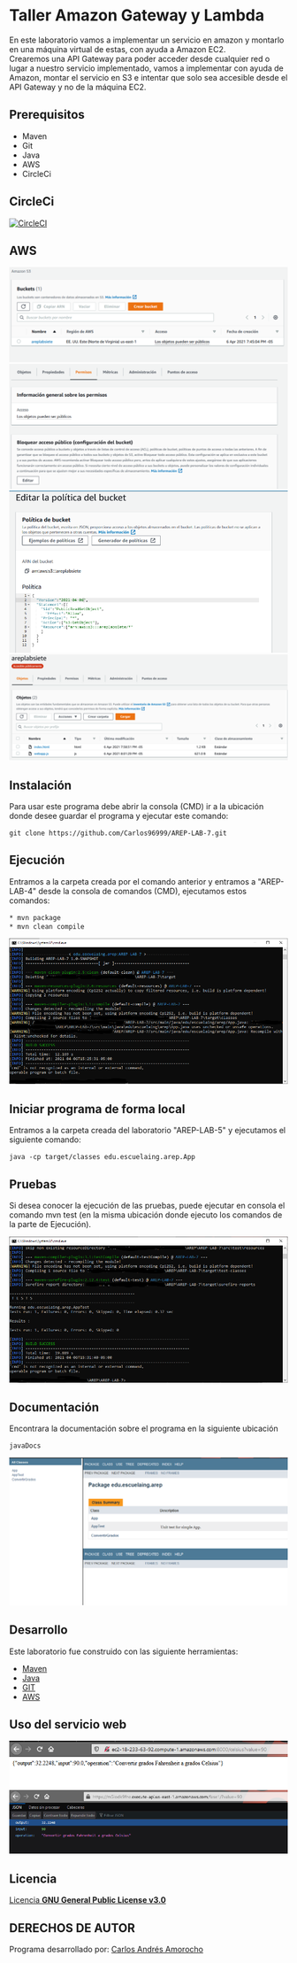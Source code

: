 # Taller Amazon Gateway y Lambda
En este laboratorio vamos a implementar un servicio en amazon y montarlo en una máquina virtual de estas, con ayuda a Amazon EC2.  
Crearemos una API Gateway para poder acceder desde cualquier red o lugar a nuestro servicio implementado, vamos a implementar con ayuda de Amazon, montar el servicio en S3 e intentar que solo sea accesible desde el API Gateway y no de la máquina EC2.

## Prerequisitos
* Maven
* Git
* Java
* AWS
* CircleCi

## CircleCi  
 [![CircleCI](https://circleci.com/gh/circleci/circleci-docs.svg?style=svg)](https://app.circleci.com/pipelines/github/Carlos96999/AREP-LAB-7)  

## AWS  
<img src="https://github.com/Carlos96999/AREP-LAB-7/blob/master/img/creacionS3Parte1.PNG?raw=true">  
<img src="https://github.com/Carlos96999/AREP-LAB-7/blob/master/img/creacionS3Parte2.PNG?raw=true">  
<img src="https://github.com/Carlos96999/AREP-LAB-7/blob/master/img/creacionS3Parte3.PNG?raw=true">  
<img src="https://github.com/Carlos96999/AREP-LAB-7/blob/master/img/creacionS3Parte4.PNG?raw=true">  

## Instalación
Para usar este programa debe abrir la consola (CMD) ir a la ubicación donde desee guardar el programa y ejecutar este comando:
```
git clone https://github.com/Carlos96999/AREP-LAB-7.git
```

## Ejecución
Entramos a la carpeta creada por el comando anterior y entramos a "AREP-LAB-4" desde la consola de comandos (CMD), ejecutamos estos comandos:
```
* mvn package
* mvn clean compile
```
<img src="https://github.com/Carlos96999/AREP-LAB-7/blob/master/img/ejecucion.PNG?raw=true">  

## Iniciar programa de forma local
Entramos a la carpeta creada del laboratorio "AREP-LAB-5" y ejecutamos el siguiente comando:  
```  
java -cp target/classes edu.escuelaing.arep.App
```  

## Pruebas
Si desea conocer la ejecución de las pruebas, puede ejecutar en consola el comando mvn test (en la misma ubicación donde ejecuto los comandos de la parte de Ejecución).

<img src="https://github.com/Carlos96999/AREP-LAB-7/blob/master/img/pruebas.PNG?raw=true">


## Documentación
Encontrara la documentación sobre el programa en la siguiente ubicación
```
javaDocs
```

<img src="https://github.com/Carlos96999/AREP-LAB-7/blob/master/img/documentacion.PNG?raw=true">

## Desarrollo
Este laboratorio fue construido con las siguiente herramientas:
* [Maven](https://maven.apache.org/)
* [Java](https://www.java.com/es/)
* [GIT](https://git-scm.com/)
* [AWS](https://aws.amazon.com/es/education/awseducate/)
  
## Uso del servicio web
<img src="https://github.com/Carlos96999/AREP-LAB-7/blob/master/img/AWSEC2.PNG?raw=true">  
<img src="https://github.com/Carlos96999/AREP-LAB-7/blob/master/img/AWSApiGateway.PNG?raw=true">  

## Licencia
[Licencia **GNU General Public License v3.0**](https://github.com/Carlos96999/AREP-LAB-7/blob/master/LICENSE)

## DERECHOS DE AUTOR

Programa desarrollado por:
[Carlos Andrés Amorocho](https://github.com/Carlos96999)
